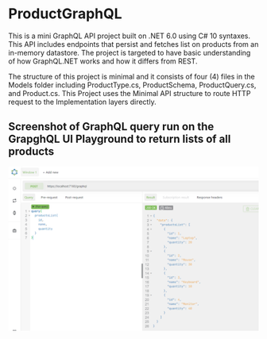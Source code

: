 # ProductGraphQL
This is a mini GraphQL API project built on .NET 6.0 using C# 10 syntaxes. This API includes endpoints that persist and fetches list on products from an in-memory datastore. The project is targeted to have basic understanding of how GraphQL.NET works and how it differs from REST.

The structure of this project is minimal and it consists of four (4) files in the Models folder including ProductType.cs, ProductSchema, ProductQuery.cs, and Product.cs.
This Project uses the Minimal API structure to route HTTP request to the Implementation layers directly.

## Screenshot of GraphQL query run on the GrapghQL UI Playground to return lists of all products
![](ProductGraphQLAPI/Images/Capture.PNG)
